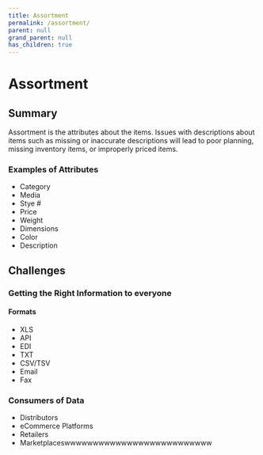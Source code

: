 ```yaml
---
title: Assortment
permalink: /assortment/
parent: null
grand_parent: null
has_children: true
---
```


# Assortment

## Summary

Assortment is the attributes about the items. Issues with descriptions about items such as missing or inaccurate descriptions will lead to poor planning, missing inventory items, or improperly priced items.

### Examples of Attributes

- Category
- Media
- Stye #
- Price
- Weight
- Dimensions
- Color
- Description

## Challenges

### Getting the Right Information to everyone

#### Formats

- XLS
- API
- EDI
- TXT
- CSV/TSV
- Email
- Fax

### Consumers of Data

- Distributors
- eCommerce Platforms
- Retailers
- Marketplaceswwwwwwwwwwwwwwwwwwwwwwwwww
